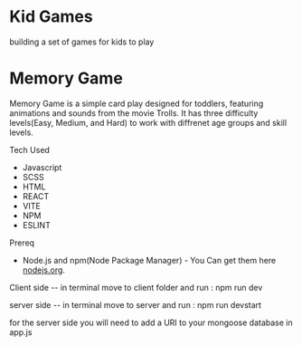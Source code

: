 # Kid Games
building a set of games for kids to play


# Memory Game
Memory Game is a simple card play designed for toddlers, featuring animations and sounds from the movie Trolls. It has three difficulty levels(Easy, Medium, and Hard) to work with diffrenet age groups and skill levels.

Tech Used
* Javascript
* SCSS
* HTML
* REACT
* VITE
* NPM
* ESLINT

Prereq
* Node.js and npm(Node Package Manager) - You Can get them here [nodejs.org](nodejs.org).

Client side --
in terminal move to client folder and run : npm run dev


server side --
in terminal move to server and run : npm run devstart

for the server side you will need to add a URI to your mongoose database in app.js


